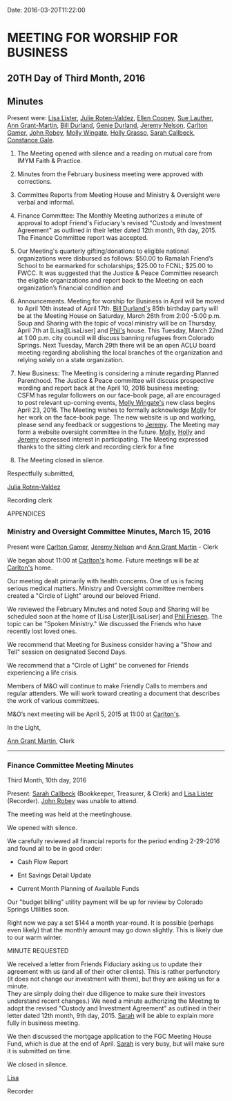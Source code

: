 Date: 2016-03-20T11:22:00

[AnnDougherty]: /Friends/AnnDougherty
[AnnGrantMartin]: /Friends/AnnGrantMartin
[BillDurland]: /Friends/BillDurland
[CarltonGamer]: /Friends/CarltonGamer
[ConstanceGale]: /Friends/ConstanceGale
[EllenCooney]: /Friends/EllenCooney
[GenieDurland]: /Friends/GenieDurland
[HollyGrasso]: /Friends/HollyGrasso
[JeremyNelson]: /Friends/JeremyNelson
[JohnRobey]: /Friends/JohnRobey
[JulieRotenValdez]: /Friends/JulieRoten-Valdez
[LisaLister]: /Friends/LisaLitser
[MollyWingate]: /Friends/MollyWingate
[NancyAndrews]: /Friends/NancyAndrews
[PhilFriesen]: /Friends/PhilFriesen
[SarahCallbeck]: /Friends/SarahCallbeck
[SueLauther]: /Friends/SueLauther

# MEETING FOR WORSHIP FOR BUSINESS
## 20TH Day of Third Month, 2016
## Minutes

Present were: [Lisa Lister][LisaLister], [Julie Roten-Valdez][JulieRotenValdez], 
[Ellen Cooney][EllenCooney], [Sue Lauther][SueLauther], [Ann Grant-Martin][AnnGrantMartin], 
[Bill Durland][BillDurland], [Genie Durland][GenieDurland], [Jeremy Nelson][JeremyNelson], 
[Carlton Gamer][CarltonGamer], [John Robey][JohnRobey], [Molly Wingate][MollyWingate], 
[Holly Grasso][HollyGrasso], [Sarah Callbeck][SarahCallbeck], [Constance Gale][ConstanceGale].

1.  The Meeting opened with silence and a reading on mutual care from IMYM 
    Faith & Practice. 

2.  Minutes from the February business meeting were approved with corrections. 

3.  Committee Reports from Meeting House and Ministry & Oversight were verbal 
    and informal. 

4.  Finance Committee: The Monthly Meeting authorizes a minute of approval 
    to adopt Friend's Fiduciary's revised "Custody and Investment Agreement" as 
    outlined in their letter dated 12th month, 9th day, 2015. The Finance 
    Committee report was accepted. 

5.  Our Meeting's quarterly gifting/donations to eligible national organizations 
    were disbursed as follows: $50.00 to Ramalah Friend’s School to be earmarked 
    for scholarships; $25.00 to FCNL; $25.00 to FWCC. It was suggested that the 
    Justice & Peace Committee research the eligible organizations and report back 
    to the Meeting on each organization’s financial condition and 

6.  Announcements.  Meeting for worship for Business in April will be moved to 
    April 10th instead of April 17th.  [Bill Durland's][BillDurland] 85th 
    birthday party will be at the Meeting House on Saturday, March 26th 
    from 2:00 -5:00 p.m.  Soup and Sharing with the topic of vocal ministry will 
    be on Thursday, April 7th at [Lisa][LisaLiser] and [Phil's][PhilFriesen] house.  This 
    Tuesday, March 22nd at 1:00 p.m. city council will discuss 
    banning refugees from Colorado Springs.  Next Tuesday, March 29th there 
    will be an open ACLU board meeting regarding abolishing the local branches 
    of the organization and relying solely on a state organization. 

7.  New Business: The Meeting is considering a minute regarding Planned 
    Parenthood. The Justice & Peace committee will discuss prospective 
    wording and report back at the April 10, 2016 business meeting;  
    CSFM has regular followers on our face-book page, all are encouraged to 
    post relevant up-coming events, [Molly Wingate's][MollyWingate] new class 
    begins April 23, 2016.  The Meeting wishes to formally acknowledge [Molly][MollyWingate] 
    for her work on the face-book page.  The new website is 
    up and working, please send any feedback or suggestions to [Jeremy][JeremyNelson]. 
    The Meeting may form a website oversight committee in the future. [Molly][MollyWingate], 
    [Holly][HollyGrasso] and [Jeremy][JeremyNelson] expressed interest in 
    participating.  The Meeting expressed thanks to the sitting clerk and 
    recording clerk for a fine 

8.  The Meeting closed in silence. 

Respectfully submitted,

[Julia Roten-Valdez][JulieRotenValdez]

Recording clerk

APPENDICES

### Ministry and Oversight Committee Minutes, March 15, 2016

Present were [Carlton Gamer][CarltonGamer], [Jeremy Nelson][JeremyNelson] and 
[Ann Grant Martin][AnnGrantMartin] - Clerk

We began about 11:00 at [Carlton's][CarltonGamer] home. Future meetings will 
be at [Carlton's][CarltonGamer] home.

Our meeting dealt primarily with health concerns. One of us is facing serious medical matters. 
Ministry and Oversight committee members created a "Circle of Light" around our beloved 
Friend. 

We reviewed the February Minutes and noted Soup and Sharing will be scheduled soon at the 
home of [Lisa Lister][LisaLiser] and [Phil Friesen][PhilFriesen]. The topic can 
be "Spoken Ministry." We discussed the Friends who have recently lost loved ones.

We recommend that Meeting for Business consider having a "Show and Tell" session on 
designated Second Days.

We recommend that a "Circle of Light" be convened for Friends experiencing a 
life crisis.

Members of M&O will continue to make Friendly Calls to members and regular 
attenders. We will work toward creating a document that describes the work 
of various committees.

M&O’s next meeting will be April 5, 2015 at 11:00 at [Carlton's][CarltonGamer]. 

In the Light,                          

[Ann Grant Martin][AnnGrantMartin], Clerk

<hr>

### Finance Committee Meeting Minutes

Third Month, 10th day, 2016 

Present: [Sarah Callbeck][SarahCallbeck] (Bookkeeper, Treasurer, & Clerk) and 
[Lisa Lister][LisaLister] (Recorder).  [John Robey][JohnRobey] was unable 
to attend.

The meeting was held at the meetinghouse.

We opened with silence.

We carefully reviewed all financial reports for the period ending 2-29-2016 and 
found all to be in good order:

*   Cash Flow Report 

*   Ent Savings Detail Update

*   Current Month Planning of Available Funds

Our "budget billing" utility payment will be up for review by Colorado Springs 
Utilities soon.  

Right now we pay a set $144 a month year-round.  It is possible (perhaps even 
likely) that the monthly amount may go down slightly.  This is likely due to 
our warm winter.

MINUTE REQUESTED

We received a letter from Friends Fiduciary asking us to update their agreement 
with us (and all of their other clients).  This is rather perfunctory (it does 
not change our investment with them), but they are asking us for a minute.  
They are simply doing their due diligence to make sure their investors 
understand recent changes.)  We need a minute authorizing the Meeting to adopt the 
revised "Custody and Investment Agreement" as outlined in their letter dated 
12th month, 9th day, 2015.  [Sarah][SarahCallbeck] will be able to explain 
more fully in business meeting.

We then discussed the mortgage application to the FGC Meeting House Fund, which is due at 
the end of April.  [Sarah][SarahCallbeck] is very busy, but will make sure it is 
submitted on time.

We closed in silence.

[Lisa][LisaLister]

Recorder
